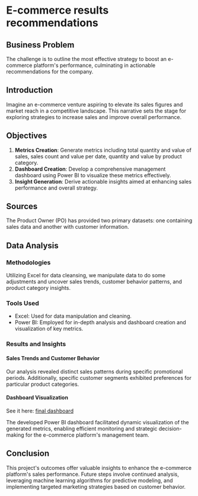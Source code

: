 # E-commerce results recommendations

## Business Problem

The challenge is to outline the most effective strategy to boost an e-commerce platform's performance, culminating in actionable recommendations for the company.

## Introduction

Imagine an e-commerce venture aspiring to elevate its sales figures and market reach in a competitive landscape. This narrative sets the stage for exploring strategies to increase sales and improve overall performance.

## Objectives

1. **Metrics Creation**: Generate metrics including total quantity and value of sales, sales count and value per date, quantity and value by product category.
2. **Dashboard Creation**: Develop a comprehensive management dashboard using Power BI to visualize these metrics effectively.
3. **Insight Generation**: Derive actionable insights aimed at enhancing sales performance and overall strategy.

## Sources

The Product Owner (PO) has provided two primary datasets: one containing sales data and another with customer information.

## Data Analysis

### Methodologies
Utilizing Excel for data cleansing, we manipulate data to do some adjustments and uncover sales trends, customer behavior patterns, and product category insights.

### Tools Used
- Excel: Used for data manipulation and cleaning.
- Power BI: Employed for in-depth analysis and dashboard creation and visualization of key metrics.

### Results and Insights

#### Sales Trends and Customer Behavior
Our analysis revealed distinct sales patterns during specific promotional periods. Additionally, specific customer segments exhibited preferences for particular product categories.

#### Dashboard Visualization
See it here: [final dashboard](https://app.powerbi.com/view?r=eyJrIjoiYWVkNzYwMGQtYWYyNC00OTAyLWJlNTItZTk3YTk4M2UyM2YzIiwidCI6IjhiMGNmNWY5LWY4YjQtNDE1Yi05Y2EzLWE3YzkxMjUyMjBhZiJ9)

The developed Power BI dashboard facilitated dynamic visualization of the generated metrics, enabling efficient monitoring and strategic decision-making for the e-commerce platform's management team.

## Conclusion

This project's outcomes offer valuable insights to enhance the e-commerce platform's sales performance. Future steps involve continued analysis, leveraging machine learning algorithms for predictive modeling, and implementing targeted marketing strategies based on customer behavior.
